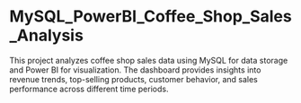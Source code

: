 # MySQL_PowerBI_Coffee_Shop_Sales_Analysis
 This project analyzes coffee shop sales data using MySQL for data storage and Power BI for visualization. The dashboard provides insights into revenue trends, top-selling products, customer behavior, and sales performance across different time periods.
